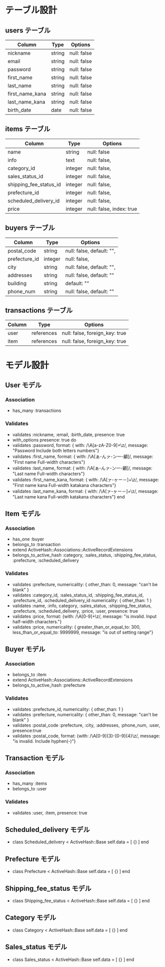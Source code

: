 # テーブル設計

## users テーブル

| Column          | Type    | Options     |
| --------------- | ------- | ----------- |
| nickname        | string  | null: false |
| email           | string  | null: false |
| password        | string  | null: false |
| first_name      | string  | null: false |
| last_name       | string  | null: false |
| first_name_kana | string  | null: false |
| last_name_kana  | string  | null: false |
| birth_date      | date    | null: false |

## items テーブル

| Column                 | Type       | Options                        |
| ---------------------- | ---------- | ------------------------------ |
| name                   | string     | null: false                    |
| info                   | text       | null: false,                   |
| category_id            | integer    | null: false,                   |
| sales_status_id        | integer    | null: false,                   |
| shipping_fee_status_id | integer    | null: false,                   |
| prefecture_id          | integer    | null: false,                   |
| scheduled_delivery_id  | integer    | null: false,                   |
| price                  | integer    | null: false, index: true       |


## buyers テーブル

| Column        | Type    | Options                        |
| ------------- | ------- | ------------------------------ |
| postal_code   | string  | null: false, default: "",      |
| prefecture_id | integer | null: false,                   |
| city          | string  | null: false, default: "",      |
| addresses     | string  | null: false, default: ""       |
| building      | string  | default: ""                    |
| phone_num     | string  | null: false, default: ""       |

## transactions テーブル

| Column | Type       | Options                        |
| ------ | ---------- | ------------------------------ |
| user   | references | null: false, foreign_key: true |
| item   | references | null: false, foreign_key: true |

# モデル設計

## User モデル

### Association
* has_many :transactions

### Validates
* validates :nickname, :email, :birth_date, presence: true
* with_options presence: true do
* validates :password, format: { with: /\A[a-zA-Z0-9]+\z/, message: "Password Include both letters numbers"}
* validates :first_name, format: { with: /\A[ぁ-んァ-ン一-龥]/, message: "First name Full-width characters"}
* validates :last_name, format: { with: /\A[ぁ-んァ-ン一-龥]/, message: "Last name Full-width characters"}
* validates :first_name_kana, format: { with: /\A[ァ-ヶー－]+\z/, message: "First name kana Full-width katakana characters"}
* validates :last_name_kana, format: { with: /\A[ァ-ヶー－]+\z/, message: "Last name kana Full-width katakana characters"}
end

## Item モデル

### Association
* has_one :buyer
* belongs_to :transaction
* extend ActiveHash::Associations::ActiveRecordExtensions
* belongs_to_active_hash :category, :sales_status, :shipping_fee_status, :prefecture, :scheduled_delivery

### Validates

* validates :prefecture, numericality: { other_than: 0, message: "can't be blank" }
* validates :category_id, :sales_status_id, :shipping_fee_status_id, :prefecture_id, :scheduled_delivery_id numericality: { other_than: 1 }
* validates :name, :info, category, :sales_status, :shipping_fee_status, :prefecture, :scheduled_delivery, :price, :user, presence: true
* validates :price, format: {with: /\A[0-9]+\z/, message: "is invalid. Input half-width characters."}
* validates :price, numericality: { greater_than_or_equal_to: 300, less_than_or_equal_to: 9999999, message: "is out of setting range"}

## Buyer モデル

### Association
* belongs_to :item
* extend ActiveHash::Associations::ActiveRecordExtensions
* belongs_to_active_hash :prefecture

### Validates

* validates :prefecture_id, numericality: { other_than: 1 }
* validates :prefecture, numericality: { other_than: 0, message: "can't be blank" }
* validates :postal_code :prefecture, :city, :addresses, :phone_num, :user, presence:true
* validates :postal_code, format: {with: /\A[0-9]{3}-[0-9]{4}\z/, message: "is invalid. Include hyphen(-)"}

##  Transaction モデル

### Association
* has_many :items
* belongs_to :user

### Validates
* validates :user, :item, presence: true

##  Scheduled_delivery モデル

* class Scheduled_delivery < ActiveHash::Base
self.data = [
  {}
]
end

##  Prefecture モデル

* class Prefecture < ActiveHash::Base
self.data = [
  {}
]
end

##  Shipping_fee_status モデル

* class Shipping_fee_status < ActiveHash::Base
self.data = [
  {}
]
end

##  Category モデル

* class Category < ActiveHash::Base
self.data = [
  {}
]
end

##  Sales_status モデル

* class Sales_status < ActiveHash::Base
self.data = [
  {}
]
end